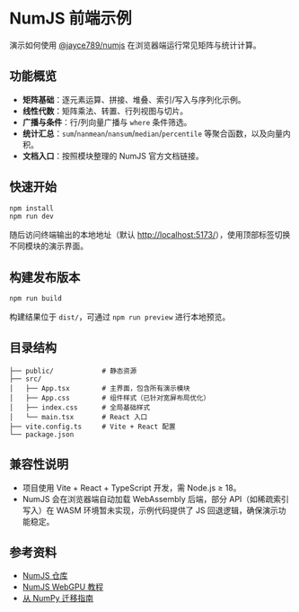 # NumJS 前端示例

演示如何使用 [@jayce789/numjs](https://github.com/jaycezhang789/numjs) 在浏览器端运行常见矩阵与统计计算。

## 功能概览

- **矩阵基础**：逐元素运算、拼接、堆叠、索引/写入与序列化示例。  
- **线性代数**：矩阵乘法、转置、行列视图与切片。  
- **广播与条件**：行/列向量广播与 `where` 条件筛选。  
- **统计汇总**：`sum`/`nanmean`/`nansum`/`median`/`percentile` 等聚合函数，以及向量内积。
- **文档入口**：按照模块整理的 NumJS 官方文档链接。

## 快速开始

```bash
npm install
npm run dev
```

随后访问终端输出的本地地址（默认 <http://localhost:5173/>），使用顶部标签切换不同模块的演示界面。

## 构建发布版本

```bash
npm run build
```

构建结果位于 `dist/`，可通过 `npm run preview` 进行本地预览。

## 目录结构

```
├── public/            # 静态资源
├── src/
│   ├── App.tsx        # 主界面，包含所有演示模块
│   ├── App.css        # 组件样式（已针对宽屏布局优化）
│   ├── index.css      # 全局基础样式
│   └── main.tsx       # React 入口
├── vite.config.ts     # Vite + React 配置
└── package.json
```

## 兼容性说明

- 项目使用 Vite + React + TypeScript 开发，需 Node.js ≥ 18。  
- NumJS 会在浏览器端自动加载 WebAssembly 后端，部分 API（如稀疏索引写入）在 WASM 环境暂未实现，示例代码提供了 JS 回退逻辑，确保演示功能稳定。

## 参考资料

- [NumJS 仓库](https://github.com/jaycezhang789/numjs)  
- [NumJS WebGPU 教程](https://github.com/jaycezhang789/numjs/blob/main/docs/tutorials/webgpu.md)  
- [从 NumPy 迁移指南](https://github.com/jaycezhang789/numjs/blob/main/docs/tutorials/from-numpy-migration.md)
